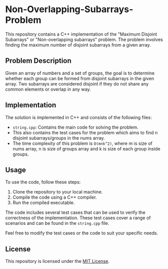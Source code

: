# Non-Overlapping-Subarrays-Problem

This repository contains a C++ implementation of the "Maximum Disjoint Subarrays" or "Non-overlapping subarrays" problem. The problem involves finding the maximum number of disjoint subarrays from a given array.

## Problem Description

Given an array of numbers and a set of groups, the goal is to determine whether each group can be formed from disjoint subarrays in the given array. Two subarrays are considered disjoint if they do not share any common elements or overlap in any way.

## Implementation

The solution is implemented in C++ and consists of the following files:

- `string.cpp`: Contains the main code for solving the problem.
- This also contains the test cases for the problem which aims to find n disjoint subarrays/groups in the nums array.
- The time complexity of this problem is `O(mnk^2)`, where m is size of nums array, n is size of groups array and k is size of each group inside groups.

## Usage

To use the code, follow these steps:

1. Clone the repository to your local machine.
2. Compile the code using a C++ compiler.
3. Run the compiled executable.

The code includes several test cases that can be used to verify the correctness of the implementation. These test cases cover a range of scenarios and can be found in the `string.cpp` file.

Feel free to modify the test cases or the code to suit your specific needs.

## License

This repository is licensed under the [MIT License](LICENSE).
